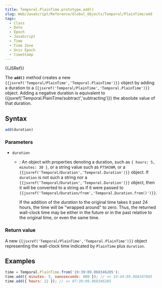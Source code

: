 ```yaml
---
title: Temporal.PlainTime.prototype.add()
slug: Web/JavaScript/Reference/Global_Objects/Temporal/PlainTime/add
tags:
  - Class
  - Date
  - Epoch
  - JavaScript
  - Time
  - Time Zone
  - Unix Epoch
  - timeStamp
---
```

{{JSRef}}

<p class="summary"><span class="seoSummary">The <strong><code>add()</code></strong> method creates a new <code>{{jsxref('Temporal/PlainTime','Temporal.PlainTime')}}</code> object by adding a duration to a <code>{{jsxref('Temporal/PlainTime','Temporal.PlainTime')}}</code> object.</span> Adding a negative duration is equivalent to {{jsxref('Temporal.PlainTime/subtract','subtracting')}} the absolute value of that duration.</p>

## Syntax

```js
add(duration)
```

### Parameters

- `duration`

  - : An object with properties denoting a duration, such as
    `{ hours: 5, minutes: 30 }`, or a string value such as `PT5H30M`, or a
    `{{jsxref('Temporal/Duration','Temporal.Duration')}}`
    object. If `duration` is not such a string nor a
    `{{jsxref('Temporal/Duration','Temporal.Duration')}}`
    object, then it will be converted to a string as if it were passed to
    `{{jsxref('Temporal/Duration/from','Temporal.Duration.from()')}}`.

    If the addition of the _duration_ to the original time takes it past 24
    hours, the time will be "wrapped around" to zero. Thus, the returned
    wall-clock time may be either in the future or in the past relative to the
    original time, or even the same time.

### Return value

A new `{{jsxref('Temporal/PlainTime','Temporal.PlainTime')}}`
object representing the wall-clock time indicated by `PlainTime` plus
`duration`.

## Examples

```js
time = Temporal.PlainTime.from('19:39:09.068346205');
time.add({ minutes: 5, nanoseconds: 800 }); // => 19:44:09.068347005
time.add({ hours: 12 }); // => 07:39:09.068346205
```
